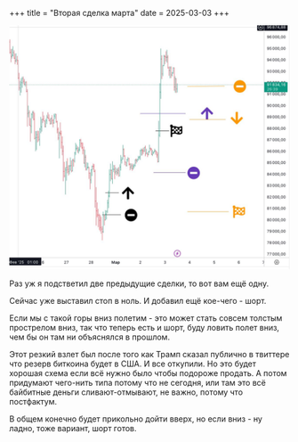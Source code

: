 +++
title = "Вторая сделка марта"
date = 2025-03-03
+++

[![Вторая сделка марта](/blog/21.jpg)](/blog/21.jpg)

Раз уж я подстветил две предыдущие сделки, то вот вам ещё одну.

Сейчас уже выставил стоп в ноль. И добавил ещё кое-чего - шорт.

Если мы с такой горы вниз полетим - это может стать совсем толстым прострелом вниз, так что теперь есть и шорт, буду ловить полет вниз, чем бы он там ни объяснялся в прошлом.

Этот резкий взлет был после того как Трамп сказал публично в твиттере что резерв биткоина будет в США. И все откупили. Но это будет хорошая схема если всё нужно было чтобы подороже продать. А потом придумают чего-нить типа потому что не сегодня, или там это всё байбитные деньги сливают-отмывают, не важно, потому что постфактум.

В общем конечно будет прикольно дойти вверх, но если вниз - ну ладно, тоже вариант, шорт готов.